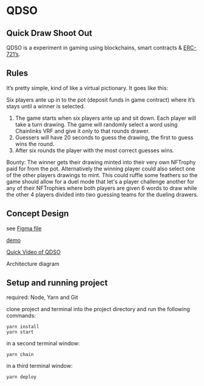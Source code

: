# QDSO

## Quick Draw Shoot Out

QDSO is a experiment in gaming using blockchains, smart contracts & [ERC-721’s](https://eips.ethereum.org/EIPS/eip-721).



## Rules
It’s pretty simple, kind of like a virtual pictionary. It goes like this:

Six players ante up in to the pot (deposit funds in game contract) where it’s stays until a winner is selected. 

  1. The game starts when six players ante up and sit down. Each player will take a turn drawing. The game will randomly select a word using Chainlinks VRF and give it only to that rounds drawer. 
  2. Guessers will have 20 seconds to guess the drawing, the first to guess wins the round.
  3. After six rounds the player with the most correct guesses wins.

Bounty:
The winner gets their drawing minted into their very own NFTrophy paid for from the pot. Alternatively the winning player could also select one of the other players drawings to mint. This could ruffle some feathers so the game should allow for a duel mode that let's a player challenge another for any of their NFTrophies where both players are given 6 words to draw while the other 4 players divided into two guessing teams for the dueling drawers.

## Concept Design
see [Figma file](https://www.figma.com/file/FUBlKL9Vjra4EqmmfFzZJNg8/qdso?node-id=289%3A81)

[demo](https://qdso.surge.sh/)

[Quick Video of QDSO](https://www.youtube.com/watch?v=QOlD4uq862Q)

Architecture diagram

## Setup and running project
required: Node, Yarn and Git

clone project and terminal into the project directory and run the following commands:
```
yarn install
yarn start
```
in a second terminal window:
```
yarn chain
```
in a third terminal window:
```
yarn deploy
```
